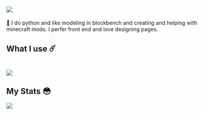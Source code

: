 <h1 align="left">
    <img src="https://readme-typing-svg.herokuapp.com/?font=SweetSensations&size=35&center=true&vCenter=true&width=500&height=70&duration=4000&color=FF5733&lines=Hi+There!+👋;+Hello!" />
</h1>

<div align="left">
    🔭 I do python and like modeling in blockbench and creating and helping with minecraft mods. I perfer front end and love designing pages.


<h2 align="left"> 
    What I use ☄️</h2>
<br/>
<div align="left">
    <img src="https://skillicons.dev/icons?i=python,java,vscode,idea,ps" />
</div>

 <h2 align="left"> My Stats 😳</h2>

  <img align="left" src="https://github-readme-stats.vercel.app/api?username=Tewxx&show_icons=true&theme=dracula" />
</a>

